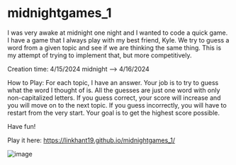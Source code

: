 # midnightgames_1

I was very awake at midnight one night and I wanted to code a quick game. I have a game that I always play with my best friend, Kyle. We try to guess a word from a given topic and see if we are thinking the same thing. This is my attempt of trying to implement that, but more competitively. 

Creation time: 
4/15/2024 midnight --> 4/16/2024 

How to Play: 
For each topic, I have an answer. Your job is to try to guess what the word I thought of is. All the guesses are just one word with only non-capitalized letters. If you guess correct, your score will increase and you will move on to the next topic. If you guess incorrectly, you will have to restart from the very start. Your goal is to get the highest score possible. 

Have fun!

Play it here: https://linkhant19.github.io/midnightgames_1/

![image](https://github.com/Linkhant19/midnightgames_1/assets/112969116/a382ffc3-39f7-404f-b6b4-0da6e0434236)
